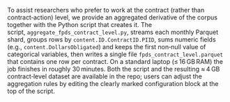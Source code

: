  To assist researchers who prefer to work at the contract (rather than contract‑action) level, we provide an aggregated derivative of the corpus together with the Python script that creates it. The script, `aggregate_fpds_contract_level.py`, streams each monthly Parquet shard, groups rows by `content.ID.ContractID.PIID`, sums numeric fields (e.g., `content.DollarsObligated`) and keeps the first non‑null value of categorical variables, then writes a single file `fpds_contract_level.parquet` that contains one row per contract. On a standard laptop (≤ 16 GB RAM) the job finishes in roughly 30 minutes. Both the script and the resulting ≈ 4 GB contract‑level dataset are available in the repo; users can adjust the aggregation rules by editing the clearly marked configuration block at the top of the script.
